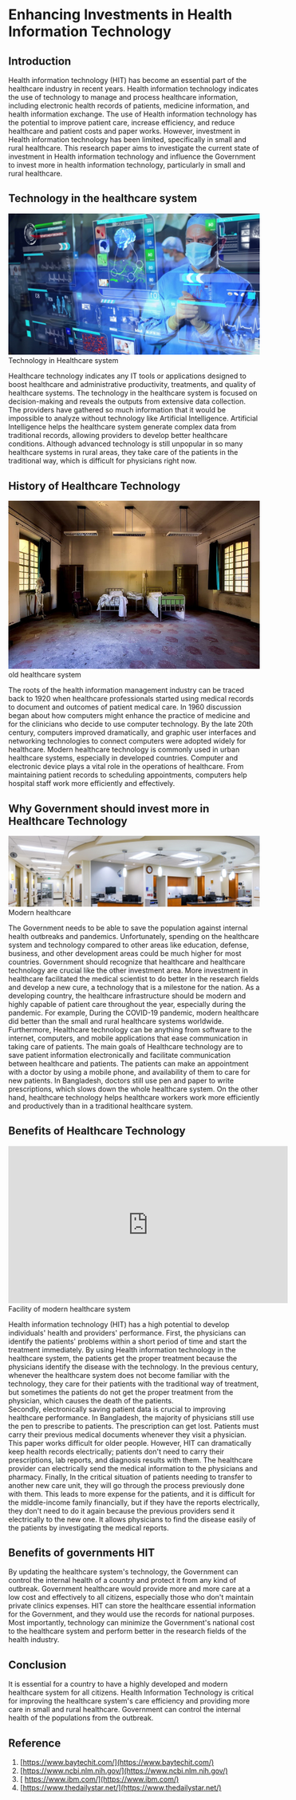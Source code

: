 # Enhancing Investments in Health Information Technology

## Introduction
Health information technology (HIT) has become an essential part of the healthcare industry in recent years. Health information technology indicates the use of technology to manage and process healthcare information, including electronic health records of patients, medicine information, and health information exchange. The use of Health information technology has the potential to improve patient care, increase efficiency, and reduce healthcare and patient costs and paper works. However, investment in Health information technology has been limited, specifically in small and rural healthcare. This research paper aims to investigate the current state of investment in Health information technology and influence the Government to invest more in health information technology, particularly in small and rural healthcare.

## Technology in the healthcare system
![technology](4.jpeg)<br>
Technology in Healthcare system<br>


Healthcare technology indicates any IT tools or applications designed to boost healthcare and administrative productivity, treatments, and quality of healthcare systems. The technology in the healthcare system is focused on decision-making and reveals the outputs from extensive data collection. The providers have gathered so much information that it would be impossible to analyze without technology like Artificial Intelligence. Artificial Intelligence helps the healthcare system generate complex data from traditional records, allowing providers to develop better healthcare conditions. Although advanced technology is still unpopular in so many healthcare systems in rural areas, they take care of the patients in the traditional way, which is difficult for physicians right now.

## History of Healthcare Technology
![History](5.jpeg)<br>
old healthcare system<br>

The roots of the health information management industry can be traced back to 1920 when healthcare professionals started using medical records to document and outcomes of patient medical care. In 1960 discussion began about how computers might enhance the practice of medicine and for the clinicians who decide to use computer technology. By the late 20th century, computers improved dramatically, and graphic user interfaces and networking technologies to connect computers were adopted widely for healthcare. Modern healthcare technology is commonly used in urban healthcare systems, especially in developed countries. Computer and electronic device plays a vital role in the operations of healthcare. From maintaining patient records to scheduling appointments, computers help hospital staff work more efficiently and effectively.

## Why Government should invest more in Healthcare Technology
![Why invest](6.jpeg)<br>
Modern healthcare<br>


The Government needs to be able to save the population against internal health outbreaks and pandemics. Unfortunately, spending on the healthcare system and technology compared to other areas like education, defense, business, and other development areas could be much higher for most countries. Government should recognize that healthcare and healthcare technology are crucial like the other investment area. More investment in healthcare facilitated the medical scientist to do better in the research fields and develop a new cure, a technology that is a milestone for the nation. As a developing country, the healthcare infrastructure should be modern and highly capable of patient care throughout the year, especially during the pandemic. For example, During the COVID-19 pandemic, modern healthcare did better than the small and rural healthcare systems worldwide.<br>
Furthermore, Healthcare technology can be anything from software to the internet, computers, and mobile applications that ease communication in taking care of patients. The main goals of Healthcare technology are to save patient information electronically and facilitate communication between healthcare and patients. The patients can make an appointment with a doctor by using a mobile phone, and availability of them to care for new patients. In Bangladesh, doctors still use pen and paper to write prescriptions, which slows down the whole healthcare system. On the other hand, healthcare technology helps healthcare workers work more efficiently and productively than in a traditional healthcare system.

## Benefits of Healthcare Technology
<iframe width="560" height="315" src="https://www.youtube.com/embed/SnodqxFgqnE" title="YouTube video player" frameborder="0" allow="accelerometer; autoplay; clipboard-write; encrypted-media; gyroscope; picture-in-picture; web-share" allowfullscreen></iframe>
Facility of modern healthcare system<br>

Health information technology (HIT) has a high potential to develop individuals' health and providers' performance. First, the physicians can identify the patients' problems within a short period of time and start the treatment immediately. By using Health information technology in the healthcare system, the patients get the proper treatment because the physicians identify the disease with the technology. In the previous century, whenever the healthcare system does not become familiar with the technology, they care for their patients with the traditional way of treatment, but sometimes the patients do not get the proper treatment from the physician, which causes the death of the patients.<br>
Secondly, electronically saving patient data is crucial to improving healthcare performance. In Bangladesh, the majority of physicians still use the pen to prescribe to patients. The prescription can get lost. Patients must carry their previous medical documents whenever they visit a physician. This paper works difficult for older people. However, HIT can dramatically keep health records electrically; patients don't need to carry their prescriptions, lab reports, and diagnosis results with them. The healthcare provider can electrically send the medical information to the physicians and pharmacy. Finally, In the critical situation of patients needing to transfer to another new care unit, they will go through the process previously done with them. This leads to more expense for the patients, and it is difficult for the middle-income family financially, but if they have the reports electrically, they don't need to do it again because the previous providers send it electrically to the new one. It allows physicians to find the disease easily of the patients by investigating the medical reports.

## Benefits of governments HIT
By updating the healthcare system's technology, the Government can control the internal health of a country and protect it from any kind of outbreak. Government healthcare would provide more and more care at a low cost and effectively to all citizens, especially those who don't maintain private clinics expenses. HIT can store the healthcare essential information for the Government, and they would use the records for national purposes. Most importantly, technology can minimize the Government's national cost to the healthcare system and perform better in the research fields of the health industry.  

## Conclusion
It is essential for a country to have a highly developed and modern healthcare system for all citizens. Health Information Technology is critical for improving the healthcare system's care efficiency and providing more care in small and rural healthcare. Government can control the internal health of the populations from the outbreak.

## Reference
1. [https://www.baytechit.com/](https://www.baytechit.com/)
2. [https://www.ncbi.nlm.nih.gov/](https://www.ncbi.nlm.nih.gov/)
3. [ https://www.ibm.com/](https://www.ibm.com/)
4. [https://www.thedailystar.net/](https://www.thedailystar.net/)
